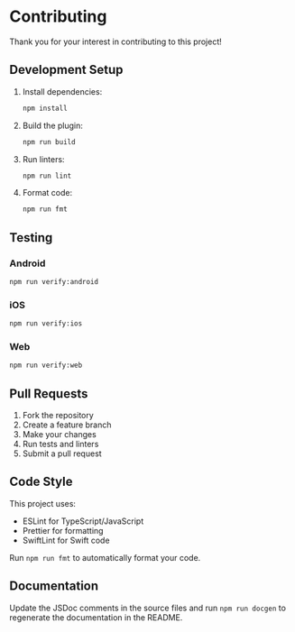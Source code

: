 # Contributing

Thank you for your interest in contributing to this project!

## Development Setup

1. Install dependencies:
   ```bash
   npm install
   ```

2. Build the plugin:
   ```bash
   npm run build
   ```

3. Run linters:
   ```bash
   npm run lint
   ```

4. Format code:
   ```bash
   npm run fmt
   ```

## Testing

### Android

```bash
npm run verify:android
```

### iOS

```bash
npm run verify:ios
```

### Web

```bash
npm run verify:web
```

## Pull Requests

1. Fork the repository
2. Create a feature branch
3. Make your changes
4. Run tests and linters
5. Submit a pull request

## Code Style

This project uses:
- ESLint for TypeScript/JavaScript
- Prettier for formatting
- SwiftLint for Swift code

Run `npm run fmt` to automatically format your code.

## Documentation

Update the JSDoc comments in the source files and run `npm run docgen` to regenerate the documentation in the README.
